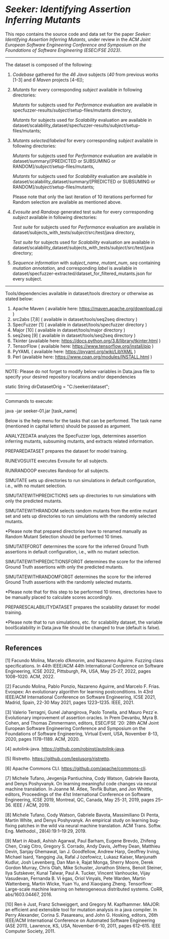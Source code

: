 # *Seeker: Identifying Assertion Inferring Mutants*

This repo contains the source code and data set for the paper _Seeker: Identifying Assertion Inferring Mutants_, under review in the _ACM Joint European Software Engineering Conference and Symposium on the Foundations of Software Engineering (ESEC/FSE 2023)_.

---

The dataset is composed of the following:

1) _Codebase_ gathered for the _46_ _Java_ subjects (_40_ from previous works [1-3] and _6_ _Maven_ projects [4-6]);

2) _Mutants_ for every corresponding _subject_ available in following directories:

    _Mutants_ for subjects used for _Performance_ evaluation are available in specfuzzer-results/_subject_/setup-files/mutants directory,
    
    _Mutants_ for subjects used for _Scalability_ evaluation are available in dataset/scalability_dataset/specfuzzer-results/_subject_/setup-files/mutants;

3) _Mutants selected/labeled_ for every corresponding _subject_ available in following directories:

    _Mutants_ for subjects used for _Performance_ evaluation are available in dataset/summary/[PREDICTED or SUBSUMING or RANDOM]/_subject_/setup-files/mutants,
    
    _Mutants_ for subjects used for _Scalability_ evaluation are available in dataset/scalability_dataset/summary/[PREDICTED or SUBSUMING or RANDOM]/_subject_/setup-files/mutants;
    
    Please note that only the last iteration of 10 iterations performed for Random selection are available as mentioned above.

4) _Evosuite_ and _Randoop_ generated test suite for every corresponding _subject_ available in following directories:

    _Test suite_ for subjects used for _Performance_ evaluation are available in dataset/subjects_with_tests/_subject_/src/test/java directory,
    
    _Test suite_ for subjects used for _Scalability_ evaluation are available in dataset/scalability_dataset/subjects_with_tests/_subject_/src/test/java directory;

5) _Sequence information_ with _subject_name_, _mutant_num_, _seq_ containing _mutation annotation_, and corresponding _label_ is available in dataset/specfuzzer-extracted/dataset_for_filtered_mutants.json for every subject.

---

Tools/dependencies available in dataset/tools directory or otherwise as stated below:

1. Apache Maven ( available here: https://maven.apache.org/download.cgi )
2. src2abs [7,8] ( available in dataset/tools/seq2seq directory )
3. SpecFuzzer [1] ( available in dataset/tools/specfuzzer directory )
5. Major [10] ( available in dataset/tools/major directory )
6. seq2seq [9] ( available in dataset/tools/seq2seq directory )
7. Tkinter (available here: https://docs.python.org/3.8/library/tkinter.html )
8. TensorFlow ( available here: https://www.tensorflow.org/install/pip )
9. PyYAML ( available here: https://pyyaml.org/wiki/LibYAML )
10. Perl (available here: https://www.cpan.org/modules/INSTALL.html )

---

NOTE: Please do not forget to modify below variables in Data.java file to specify your desired repository locations and/or dependencies

static String dirDatasetOrig = "C:/seeker/dataset";

---

Commands to execute:

java -jar seeker-01.jar [task_name]

Below is the help menu for the tasks that can be performed. The task name (mentioned in capital letters) should be passed as argument.

ANALYZEDATA analyzes the SpecFuzzer logs, determines assertion inferring mutants, subsuming mutants, and extracts related information.

PREPAREDATASET prepares the dataset for model training.

RUNEVOSUITE executes Evosuite for all subjects.

RUNRANDOOP executes Randoop for all subjects.

SIMUTATE sets up directories to run simulations in default configuration, i.e., with no mutant selection.

SIMUTATEWITHPREDICTIONS sets up directories to run simulations with only the predicted mutants.

SIMUTATEWITHRANDOM selects random mutants from the entire mutant set and sets up directories to run simulations with the randomly selected mutants.

*Please note that prepared directories have to renamed manually as Random Mutant Selection should be performed 10 times.

SIMUTATEFORGT determines the score for the inferred Ground Truth assertions in default configuration, i.e., with no mutant selection.

SIMUTATEWITHPREDICTIONSFORGT determines the score for the inferred Ground Truth assertions with only the predicted mutants.

SIMUTATEWITHRANDOMFORGT determines the score for the inferred Ground Truth assertions with the randomly selected mutants.

*Please note that for this step to be performed 10 times, directories have to be manually placed to calculate scores accordingly.

PREPARESCALABILITYDATASET prepares the scalability dataset for model training.

*Please note that to run simulations, etc. for scalability dataset, the variable boolScalability in Data.java file should be changed to true (default is false).

---

## References

<a id="1">[1]</a>
Facundo Molina, Marcelo d’Amorim, and Nazareno Aguirre. Fuzzing class specifications. In 44th IEEE/ACM 44th International Conference on Software Engineering, ICSE 2022, Pittsburgh, PA, USA, May 25-27, 2022, pages 1008–1020. ACM, 2022.

<a id="2">[2]</a>
Facundo Molina, Pablo Ponzio, Nazareno Aguirre, and Marcelo F. Frias. Evospex: An evolutionary algorithm for learning postconditions. In 43rd IEEE/ACM International Conference on Software Engineering, ICSE 2021, Madrid, Spain, 22-30 May 2021, pages 1223–1235. IEEE, 2021.

<a id="3">[3]</a>
Valerio Terragni, Gunel Jahangirova, Paolo Tonella, and Mauro Pezz`e. Evolutionary improvement of assertion oracles. In Prem Devanbu, Myra B. Cohen, and Thomas Zimmermann, editors, ESEC/FSE ’20: 28th ACM Joint European Software Engineering Conference and Symposium on the Foundations of Software Engineering, Virtual Event, USA, November 8-13, 2020, pages 1178–1189. ACM, 2020.

<a id="4">[4]</a>
autolink-java. https://github.com/robinst/autolink-java.

<a id="5">[5]</a>
Ristretto. https://github.com/leplusorg/ristretto.

<a id="6">[6]</a>
Apache Commons CLI. https://github.com/apache/commons-cli.

<a id="7">[7]</a>
Michele Tufano, Jevgenija Pantiuchina, Cody Watson, Gabriele Bavota, and Denys Poshyvanyk. On learning meaningful code changes via neural machine translation. In Joanne M. Atlee, Tevfik Bultan, and Jon Whittle, editors, Proceedings of the 41st International Conference on Software Engineering, ICSE 2019, Montreal, QC, Canada, May 25-31, 2019, pages 25–36. IEEE / ACM, 2019.

<a id="8">[8]</a>
Michele Tufano, Cody Watson, Gabriele Bavota, Massimiliano Di Penta, Martin White, and Denys Poshyvanyk. An empirical study on learning bug-fixing patches in the wild via neural machine translation. ACM Trans. Softw. Eng. Methodol., 28(4):19:1–19:29, 2019.

<a id="9">[9]</a>
Mart ́ın Abadi, Ashish Agarwal, Paul Barham, Eugene Brevdo, Zhifeng Chen, Craig Citro, Gregory S. Corrado, Andy Davis, Jeffrey Dean, Matthieu Devin, Sanjay Ghemawat, Ian J. Goodfellow, Andrew Harp, Geoffrey Irving, Michael Isard, Yangqing Jia, Rafal J ́ozefowicz, Lukasz Kaiser, Manjunath Kudlur, Josh Levenberg, Dan Man ́e, Rajat Monga, Sherry Moore, Derek Gordon Murray, Chris Olah, Mike Schuster, Jonathon Shlens, Benoit Steiner, Ilya Sutskever, Kunal Talwar, Paul A. Tucker, Vincent Vanhoucke, Vijay Vasudevan, Fernanda B. Vi ́egas, Oriol Vinyals, Pete Warden, Martin Wattenberg, Martin Wicke, Yuan Yu, and Xiaoqiang Zheng. Tensorflow: Large-scale machine learning on heterogeneous distributed systems. CoRR, abs/1603.04467, 2016.

<a id="10">[10]</a>
Ren ́e Just, Franz Schweiggert, and Gregory M. Kapfhammer. MAJOR: an efficient and extensible tool for mutation analysis in a java compiler. In Perry Alexander, Corina S. Pasareanu, and John G. Hosking, editors, 26th IEEE/ACM International Conference on Automated Software Engineering (ASE 2011), Lawrence, KS, USA, November 6-10, 2011, pages 612–615. IEEE Computer Society, 2011.
